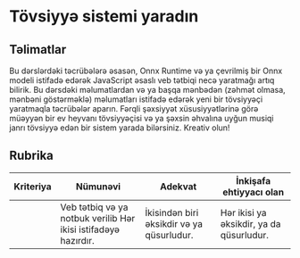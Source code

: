 # Tövsiyyə sistemi yaradın

## Təlimatlar

Bu dərslərdəki təcrübələrə əsasən, Onnx Runtime və ya çevrilmiş bir Onnx modeli istifadə edərək JavaScript əsaslı veb tətbiqi necə yaratmağı artıq bilirik. Bu dərsdəki məlumatlardan və ya başqa mənbədən (zəhmət olmasa, mənbəni göstərməklə) məlumatları istifadə edərək yeni bir tövsiyyəçi yaratmaqla təcrübələr aparın. Fərqli şəxsiyyət xüsusiyyətlərinə görə müəyyən bir ev heyvanı tövsiyyəçisi və ya şəxsin əhvalına uyğun musiqi janrı tövsiyyə edən bir sistem yarada bilərsiniz. Kreativ olun!

## Rubrika

| Kriteriya | Nümunəvi                                                              | Adekvat                              | İnkişafa ehtiyyacı olan                 |
| -------- | ---------------------------------------------------------------------- | ------------------------------------- | --------------------------------- |
|          | Veb tətbiq və ya notbuk verilib Hər ikisi istifadəyə hazırdır. | İkisindən biri əksikdir və ya qüsurludur. | Hər ikisi ya əksikdir, ya da qüsurludur. |
